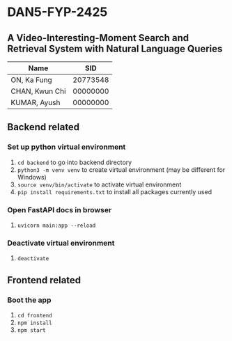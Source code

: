 # DAN5-FYP-2425

## A Video-Interesting-Moment Search and Retrieval System with Natural Language Queries

| Name | SID |
| ----------- | ----------- |
| ON, Ka Fung | 20773548 |
| CHAN, Kwun Chi | 00000000 |
| KUMAR, Ayush | 00000000 |

## Backend related

### Set up python virtual environment
1. `cd backend` to go into backend directory
2. `python3 -m venv venv` to create virtual environment (may be different for Windows)
3. `source venv/bin/activate` to activate virtual environment
4. `pip install requirements.txt` to install all packages currently used

### Open FastAPI docs in browser
1. `uvicorn main:app --reload` 

### Deactivate virtual environment
1. `deactivate`

## Frontend related

### Boot the app
1. `cd frontend`
2. `npm install`
3. `npm start`